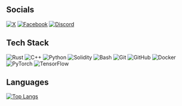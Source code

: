 ## Socials

[![X](https://img.shields.io/badge/X-000000?style=flat&logo=x&logoColor=white&labelColor=111111)](https://x.com/kaustab_k)
[![Facebook](https://img.shields.io/badge/Facebook-1877F2?style=flat&logo=facebook&logoColor=white&labelColor=0D47A1)](https://facebook.com/xeodus)
[![Discord](https://img.shields.io/badge/Discord-5865F2?style=flat&logo=discord&logoColor=white&labelColor=404EED)](https://discord.com/users/fuzzy_blade)


## Tech Stack
![Rust](https://img.shields.io/badge/Rust-006845?style=flat&logo=rust&logoColor=white&labelColor=333333)
![C++](https://img.shields.io/badge/C%2B%2B-0D47A1?style=flat&logo=c%2B%2B&logoColor=white&labelColor=FF272A)
![Python](https://img.shields.io/badge/Python-3776AB?style=flat&logo=python&logoColor=white&labelColor=FFD43B)
![Solidity](https://img.shields.io/badge/Solidity-363636?style=flat&logo=solidity&logoColor=white&labelColor=6C6C6C)
![Bash](https://img.shields.io/badge/Bash-4EAA25?style=flat&logo=gnubash&logoColor=white&labelColor=2C6E24)
![Git](https://img.shields.io/badge/Git-F05032?style=flat&logo=git&logoColor=white&labelColor=C41C00)
![GitHub](https://img.shields.io/badge/GitHub-181717?style=flat&logo=github&logoColor=white&labelColor=333333)
![Docker](https://img.shields.io/badge/Docker-2496ED?style=flat&logo=docker&logoColor=white&labelColor=00599C)
![PyTorch](https://img.shields.io/badge/PyTorch-EE4C2C?style=flat&logo=pytorch&logoColor=white&labelColor=7A1B0C)
![TensorFlow](https://img.shields.io/badge/TensorFlow-FF6F00?style=flat&logo=tensorflow&logoColor=white&labelColor=E65100)

## Languages

[![Top Langs](https://github-readme-stats.vercel.app/api/top-langs/?username=xeodus&layout=compact&bg_color=000000&title_color=00FFFF&text_color=FFFFFF&icon_color=1ABC9C)](https://github.com/anuraghazra/github-readme-stats)
